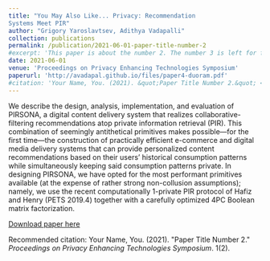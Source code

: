 ```yaml
---
title: "You May Also Like... Privacy: Recommendation
Systems Meet PIR"
author: "Grigory Yaroslavtsev, Adithya Vadapalli"
collection: publications
permalink: /publication/2021-06-01-paper-title-number-2
#excerpt: 'This paper is about the number 2. The number 3 is left for future work.'
date: 2021-06-01
venue: 'Proceedings on Privacy Enhancing Technologies Symposium'
paperurl: 'http://avadapal.github.io/files/paper4-duoram.pdf'
#citation: 'Your Name, You. (2021). &quot;Paper Title Number 2.&quot; <i>Proceedings on Privacy Enhancing Technologies Symposium</i>. 1(2).'
---
```

We describe the design, analysis, implementation, and evaluation of PIRSONA, a digital content delivery system that realizes collaborative-filtering recommendations atop private information retrieval (PIR). This combination of seemingly antithetical primitives makes possible—for the first time—the construction of practically efficient e-commerce and digital media delivery systems that can provide personalized content recommendations based on their users’ historical consumption patterns while simultaneously keeping said consumption patterns private. In designing PIRSONA, we
have opted for the most performant primitives available (at the expense of rather strong non-collusion assumptions); namely, we use the recent computationally 1-private PIR protocol of Hafiz and Henry (PETS 2019.4) together with a carefully optimized 4PC Boolean matrix factorization. 

[Download paper here]('http://avadapal.github.io/files/paper4-duoram.pdf')

Recommended citation: Your Name, You. (2021). "Paper Title Number 2." <i>Proceedings on Privacy Enhancing Technologies Symposium</i>. 1(2).